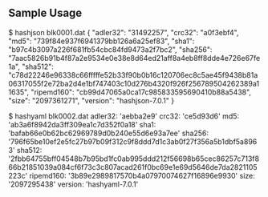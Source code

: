 
## Sample Usage

$ hashjson blk0001.dat
{
  "adler32": "31492257",
  "crc32": "a0f3ebf4",
  "md5": "739f84e937f6941379bb126a6a25ef83",
  "sha1": "b97c4b3097a226f681fb54cbc84fd9473a2f7bc2",
  "sha256": "7aac5826b91b4f87a2e9534e0e38e8d64ed21aff8a4eb8ff8dde4e726e67fe1a",
  "sha512": "c78d22246e96338c66fffffe52b33f90b0b16c120706ec8c5ae45f9438b81a06317055f2e72ba2d4e1bf747403c10d276b4320f926f256789504262389a11635",
  "ripemd160": "cb99d47065a0ca17c985833595690410b88a5438",
  "size": "2097361271",
  "version": "hashjson-7.0.1"
}

$ hashyaml blk0002.dat
adler32: 'aebba2e9'
crc32: 'ce5d93d6'
md5: 'ab3a6f8942da3ff309ea1c7d352f0a18'
sha1: 'bafab66e0b62bc62969789d0b240e55d6e93a7ee'
sha256: '796f65be10ef2e5fc27b97b09f312c9f8ddd7d1c3ab0f27f356a5b1dbf5a8963'
sha512: '2fbb64755bff04548b7b95bd1fc0ab995ddd212f56698b65cec86257c713f866b21851039a084cf6f73c3c807acad261f0bc69e1e69d5646de7da2821105223c'
ripemd160: '3b89e2989817570b4a07970074627f16896e9930'
size: '2097295438'
version: 'hashyaml-7.0.1'
